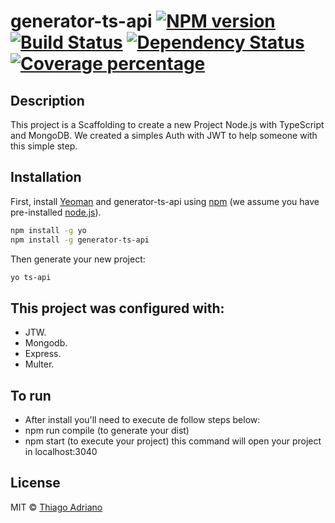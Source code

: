 # generator-ts-api [![NPM version][npm-image]][npm-url] [![Build Status][travis-image]][travis-url] [![Dependency Status][daviddm-image]][daviddm-url] [![Coverage percentage][coveralls-image]][coveralls-url]
> 

## Description
This project is a Scaffolding to create a new Project  Node.js with TypeScript and MongoDB. We created a simples Auth with JWT to help someone with this simple step.

## Installation

First, install [Yeoman](http://yeoman.io) and generator-ts-api using [npm](https://www.npmjs.com/) (we assume you have pre-installed [node.js](https://nodejs.org/)).

```bash
npm install -g yo
npm install -g generator-ts-api
```

Then generate your new project:

```bash
yo ts-api
```

## This project was configured with:

 * JTW.
 * Mongodb.
 * Express.
 * Multer. 

 ## To run

 * After install you'll need to execute de follow steps below:
 * npm run compile (to generate your dist)
 * npm start (to execute your project) this command will open your project in localhost:3040

## License

MIT © [Thiago Adriano]()


[npm-image]: https://badge.fury.io/js/generator-ts-api.svg
[npm-url]: https://npmjs.org/package/generator-ts-api
[travis-image]: https://travis-ci.org/programadriano/generator-ts-api.svg?branch=master
[travis-url]: https://travis-ci.org/programadriano/generator-ts-api
[daviddm-image]: https://david-dm.org/programadriano/generator-ts-api.svg?theme=shields.io
[daviddm-url]: https://david-dm.org/programadriano/generator-ts-api
[coveralls-image]: https://coveralls.io/repos/programadriano/generator-ts-api/badge.svg
[coveralls-url]: https://coveralls.io/r/programadriano/generator-ts-api
